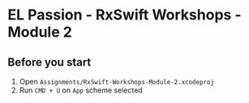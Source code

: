 # EL Passion - RxSwift Workshops - Module 2

## Before you start

1. Open `Assignments/RxSwift-Workshops-Module-2.xcodeproj`
2. Run `CMD + U` on `App` scheme selected